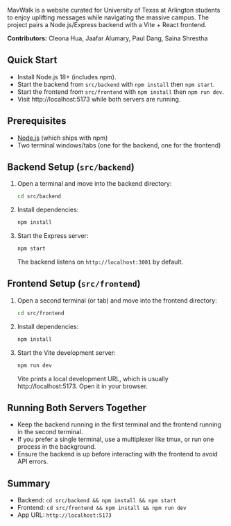 MavWalk is a website curated for University of Texas at Arlington students to enjoy uplifting messages while navigating the massive campus. The project pairs a Node.js/Express backend with a Vite + React frontend.

**Contributors:** Cleona Hua, Jaafar Alumary, Paul Dang, Saina Shrestha

## Quick Start
- Install Node.js 18+ (includes npm).
- Start the backend from `src/backend` with `npm install` then `npm start`.
- Start the frontend from `src/frontend` with `npm install` then `npm run dev`.
- Visit http://localhost:5173 while both servers are running.

## Prerequisites
- [Node.js](https://nodejs.org/) (which ships with npm)
- Two terminal windows/tabs (one for the backend, one for the frontend)

## Backend Setup (`src/backend`)
1. Open a terminal and move into the backend directory:
   ```bash
   cd src/backend
   ```
2. Install dependencies:
   ```bash
   npm install
   ```
3. Start the Express server:
   ```bash
   npm start
   ```
   The backend listens on `http://localhost:3001` by default.

## Frontend Setup (`src/frontend`)
1. Open a second terminal (or tab) and move into the frontend directory:
   ```bash
   cd src/frontend
   ```
2. Install dependencies:
   ```bash
   npm install
   ```
3. Start the Vite development server:
   ```bash
   npm run dev
   ```
   Vite prints a local development URL, which is usually http://localhost:5173. 
   Open it in your browser.

## Running Both Servers Together
- Keep the backend running in the first terminal and the frontend running in the second terminal.
- If you prefer a single terminal, use a multiplexer like tmux, or run one process in the background.
- Ensure the backend is up before interacting with the frontend to avoid API errors.

## Summary
- Backend: `cd src/backend && npm install && npm start`
- Frontend: `cd src/frontend && npm install && npm run dev`
- App URL: `http://localhost:5173`
